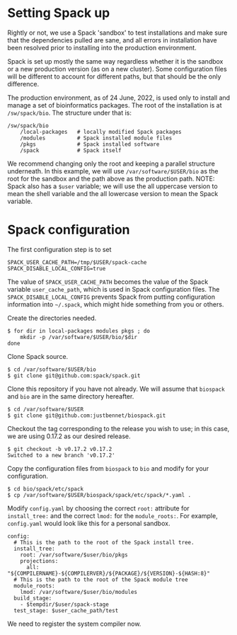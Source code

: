 # Setting Spack up

Rightly or not, we use a Spack 'sandbox' to test installations and
make sure that the dependencies pulled are sane, and all errors
in installation have been resolved prior to installing into the
production environment.

Spack is set up mostly the same way regardless whether it is the
sandbox or a new production version (as on a new cluster).  Some
configuration files will be different to account for different
paths, but that should be the only difference.

The production environment, as of 24 June, 2022, is used only to
install and manage a set of bioinformatics packages.  The root
of the installation is at `/sw/spack/bio`.  The structure under
that is:

```
/sw/spack/bio
    /local-packages   # locally modified Spack packages
    /modules          # Spack installed module files
    /pkgs             # Spack installed software
    /spack            # Spack itself
```

We recommend changing only the root and keeping a parallel
structure underneath.  In this example, we will use
`/var/software/$USER/bio` as the root for the sandbox and
the path above as the production path.  NOTE:  Spack also
has a `$user` variable; we will use the all uppercase version
to mean the shell variable and the all lowercase version to
mean the Spack variable.

# Spack configuration

The first configuration step is to set

```
SPACK_USER_CACHE_PATH=/tmp/$USER/spack-cache
SPACK_DISABLE_LOCAL_CONFIG=true
```

The value of `SPACK_USER_CACHE_PATH` becomes the value of the
Spack variable `user_cache_path`, which is used in Spack
configuration files.  The `SPACK_DISABLE_LOCAL_CONFIG`
prevents Spack from putting configuration information into
`~/.spack`, which might hide something from you or others.

Create the directories needed.

```
$ for dir in local-packages modules pkgs ; do
    mkdir -p /var/software/$USER/bio/$dir
done
```

Clone Spack source.

```
$ cd /var/software/$USER/bio
$ git clone git@github.com:spack/spack.git
```

Clone this repository if you have not already.  We will
assume that `biospack` and `bio` are in the same directory
hereafter.

```
$ cd /var/software/$USER
$ git clone git@github.com:justbennet/biospack.git
```

Checkout the tag corresponding to the release you wish to
use; in this case, we are using 0.17.2 as our desired release.

```
$ git checkout -b v0.17.2 v0.17.2
Switched to a new branch 'v0.17.2'
```

Copy the configuration files from `biospack` to `bio` and
modify for your configuration.

```
$ cd bio/spack/etc/spack
$ cp /var/software/$USER/biospack/spack/etc/spack/*.yaml .
```

Modify `config.yaml` by choosing the correct `root:` attribute for
`install_tree:` and the correct `lmod:` for the `module_roots:`.
For example, `config.yaml` would look like this for a personal
sandbox.

```
config:
  # This is the path to the root of the Spack install tree.
  install_tree:
    root: /var/software/$user/bio/pkgs
    projections:
      all: "${COMPILERNAME}-${COMPILERVER}/${PACKAGE}/${VERSION}-${HASH:8}"
  # This is the path to the root of the Spack module tree
  module_roots:
    lmod: /var/software/$user/bio/modules
  build_stage:
    - $tempdir/$user/spack-stage
  test_stage: $user_cache_path/test
```

We need to register the system compiler now.

